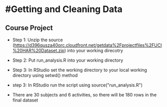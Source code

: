 #Getting and Cleaning Data
=========================

## Course Project

* Step 1: Unzip the source (https://d396qusza40orc.cloudfront.net/getdata%2Fprojectfiles%2FUCI%20HAR%20Dataset.zip) into your working direcotry

* Step 2: Put run_analysis.R into your working directory

* Step 3: In RStudio set the working directory to your local working directory using setwd() method

* step 3: In RStudio run the script using source("run_analysis.R")

* There are 30 subjects and 6 activities, so there will be 180 rows in the final dataset
